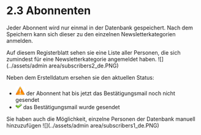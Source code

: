 # 2.3 Abonnenten

Jeder Abonnent wird nur einmal in der Datenbank gespeichert. Nach dem Speichern kann sich dieser zu den einzelnen Newsletterkategorien anmelden.

Auf diesem Registerblatt sehen sie eine Liste aller Personen, die sich zumindest für eine Newsletterkategorie angemeldet haben.
![](../assets/admin area/subscribers2_de.PNG)

Neben dem Erstelldatum ersehen sie den aktuellen Status:
* ![](../assets/xn_icons/alert.png) der Abonnent hat bis jetzt das Bestätigungsmail noch nicht gesendet
* ![](../assets/xn_icons/xn_ok.png) das Bestätigungsmail wurde gesendet
 
Sie haben auch die Möglichkeit, einzelne Personen der Datenbank manuell hinzuzufügen
![](../assets/admin area/subscribers1_de.PNG)